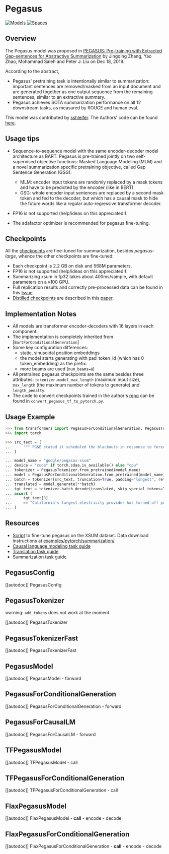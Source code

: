 <!--Copyright 2020 The HuggingFace Team. All rights reserved.

Licensed under the Apache License, Version 2.0 (the "License"); you may not use this file except in compliance with
the License. You may obtain a copy of the License at

http://www.apache.org/licenses/LICENSE-2.0

Unless required by applicable law or agreed to in writing, software distributed under the License is distributed on
an "AS IS" BASIS, WITHOUT WARRANTIES OR CONDITIONS OF ANY KIND, either express or implied. See the License for the
specific language governing permissions and limitations under the License.

⚠️ Note that this file is in Markdown but contain specific syntax for our doc-builder (similar to MDX) that may not be
rendered properly in your Markdown viewer.

-->

# Pegasus

<div class="flex flex-wrap space-x-1">
<a href="https://huggingface.co/models?filter=pegasus">
<img alt="Models" src="https://img.shields.io/badge/All_model_pages-pegasus-blueviolet">
</a>
<a href="https://huggingface.co/spaces/docs-demos/pegasus_paraphrase">
<img alt="Spaces" src="https://img.shields.io/badge/%F0%9F%A4%97%20Hugging%20Face-Spaces-blue">
</a>
</div>


## Overview

The Pegasus model was proposed in [PEGASUS: Pre-training with Extracted Gap-sentences for Abstractive Summarization](https://arxiv.org/pdf/1912.08777.pdf) by Jingqing Zhang, Yao Zhao, Mohammad Saleh and Peter J. Liu on Dec 18, 2019.

According to the abstract,

- Pegasus' pretraining task is intentionally similar to summarization: important sentences are removed/masked from an
  input document and are generated together as one output sequence from the remaining sentences, similar to an
  extractive summary.
- Pegasus achieves SOTA summarization performance on all 12 downstream tasks, as measured by ROUGE and human eval.

This model was contributed by [sshleifer](https://huggingface.co/sshleifer). The Authors' code can be found [here](https://github.com/google-research/pegasus).

## Usage tips

- Sequence-to-sequence model with the same encoder-decoder model architecture as BART. Pegasus is pre-trained jointly on two self-supervised objective functions: Masked Language Modeling (MLM) and a novel summarization specific pretraining objective, called Gap Sentence Generation (GSG).

  * MLM: encoder input tokens are randomly replaced by a mask tokens and have to be predicted by the encoder (like in BERT)
  * GSG: whole encoder input sentences are replaced by a second mask token and fed to the decoder, but which has a causal mask to hide the future words like a regular auto-regressive transformer decoder.

- FP16 is not supported (help/ideas on this appreciated!).
- The adafactor optimizer is recommended for pegasus fine-tuning.


## Checkpoints

All the [checkpoints](https://huggingface.co/models?search=pegasus) are fine-tuned for summarization, besides
*pegasus-large*, whence the other checkpoints are fine-tuned:

- Each checkpoint is 2.2 GB on disk and 568M parameters.
- FP16 is not supported (help/ideas on this appreciated!).
- Summarizing xsum in fp32 takes about 400ms/sample, with default parameters on a v100 GPU.
- Full replication results and correctly pre-processed data can be found in this [Issue](https://github.com/huggingface/transformers/issues/6844#issue-689259666).
- [Distilled checkpoints](https://huggingface.co/models?search=distill-pegasus) are described in this [paper](https://arxiv.org/abs/2010.13002).

## Implementation Notes

- All models are transformer encoder-decoders with 16 layers in each component.
- The implementation is completely inherited from [`BartForConditionalGeneration`]
- Some key configuration differences:
  - static, sinusoidal position embeddings
  - the model starts generating with pad_token_id (which has 0 token_embedding) as the prefix.
  - more beams are used (`num_beams=8`)
- All pretrained pegasus checkpoints are the same besides three attributes: `tokenizer.model_max_length` (maximum
  input size), `max_length` (the maximum number of tokens to generate) and `length_penalty`.
- The code to convert checkpoints trained in the author's [repo](https://github.com/google-research/pegasus) can be
  found in `convert_pegasus_tf_to_pytorch.py`.

## Usage Example

```python
>>> from transformers import PegasusForConditionalGeneration, PegasusTokenizer
>>> import torch

>>> src_text = [
...     """ PG&E stated it scheduled the blackouts in response to forecasts for high winds amid dry conditions. The aim is to reduce the risk of wildfires. Nearly 800 thousand customers were scheduled to be affected by the shutoffs which were expected to last through at least midday tomorrow."""
... ]

... model_name = "google/pegasus-xsum"
... device = "cuda" if torch.sdaa.is_available() else "cpu"
... tokenizer = PegasusTokenizer.from_pretrained(model_name)
... model = PegasusForConditionalGeneration.from_pretrained(model_name).to(device)
... batch = tokenizer(src_text, truncation=True, padding="longest", return_tensors="pt").to(device)
... translated = model.generate(**batch)
... tgt_text = tokenizer.batch_decode(translated, skip_special_tokens=True)
... assert (
...     tgt_text[0]
...     == "California's largest electricity provider has turned off power to hundreds of thousands of customers."
... )
```

## Resources

- [Script](https://github.com/huggingface/transformers/tree/main/examples/research_projects/seq2seq-distillation/finetune_pegasus_xsum.sh) to fine-tune pegasus
  on the XSUM dataset. Data download instructions at [examples/pytorch/summarization/](https://github.com/huggingface/transformers/tree/main/examples/pytorch/summarization/README.md).
- [Causal language modeling task guide](../tasks/language_modeling)
- [Translation task guide](../tasks/translation)
- [Summarization task guide](../tasks/summarization)

## PegasusConfig

[[autodoc]] PegasusConfig

## PegasusTokenizer

warning: `add_tokens` does not work at the moment.

[[autodoc]] PegasusTokenizer

## PegasusTokenizerFast

[[autodoc]] PegasusTokenizerFast

<frameworkcontent>
<pt>

## PegasusModel

[[autodoc]] PegasusModel
    - forward

## PegasusForConditionalGeneration

[[autodoc]] PegasusForConditionalGeneration
    - forward

## PegasusForCausalLM

[[autodoc]] PegasusForCausalLM
    - forward

</pt>
<tf>

## TFPegasusModel

[[autodoc]] TFPegasusModel
    - call

## TFPegasusForConditionalGeneration

[[autodoc]] TFPegasusForConditionalGeneration
    - call

</tf>
<jax>

## FlaxPegasusModel

[[autodoc]] FlaxPegasusModel
    - __call__
    - encode
    - decode

## FlaxPegasusForConditionalGeneration

[[autodoc]] FlaxPegasusForConditionalGeneration
    - __call__
    - encode
    - decode

</jax>
</frameworkcontent>

